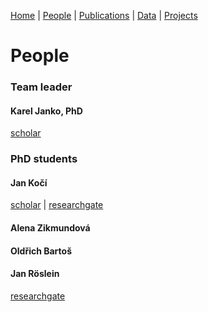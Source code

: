[Home](index.html) | [People](people.html) | [Publications](publications.html) | [Data](data.html) | [Projects](projects.html)

# People
### Team leader
#### Karel Janko, PhD
[scholar](https://scholar.google.com/citations?user=azHnMBgAAAAJ&hl=en&oi=ao)

### PhD students
#### Jan Kočí
[scholar](https://scholar.google.com/citations?user=T-A4CwMAAAAJ&hl=en&oi=sra) | [researchgate](https://www.researchgate.net/profile/Jan_Koci2)

#### Alena Zikmundová

#### Oldřich Bartoš

#### Jan Röslein
[researchgate](https://www.researchgate.net/profile/Jan_Roeslein)
